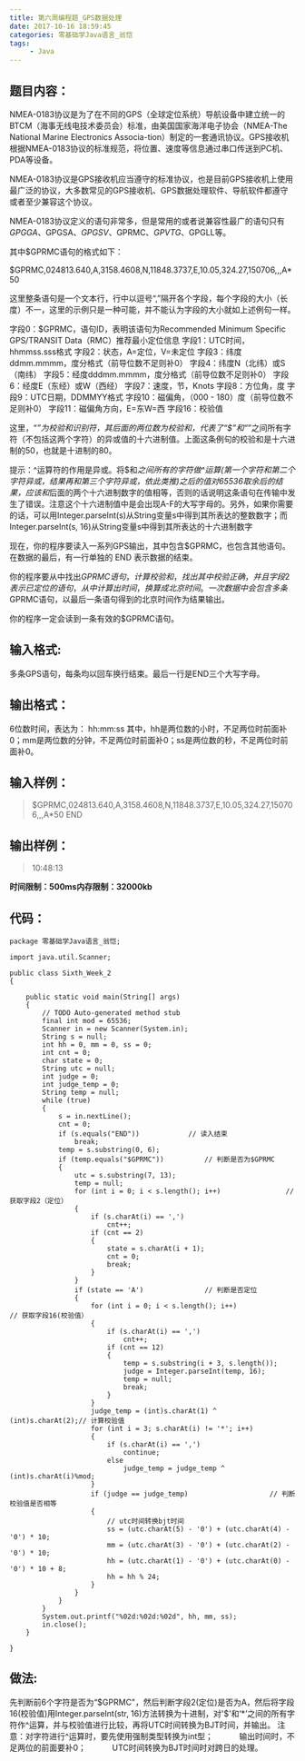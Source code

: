 ```yaml
---
title: 第六周编程题_GPS数据处理
date: 2017-10-16 18:59:45
categories: 零基础学Java语言_翁恺
tags:
     - Java
---
```

## 题目内容：
NMEA-0183协议是为了在不同的GPS（全球定位系统）导航设备中建立统一的BTCM（海事无线电技术委员会）标准，由美国国家海洋电子协会（NMEA-The National Marine Electronics Associa-tion）制定的一套通讯协议。GPS接收机根据NMEA-0183协议的标准规范，将位置、速度等信息通过串口传送到PC机、PDA等设备。

NMEA-0183协议是GPS接收机应当遵守的标准协议，也是目前GPS接收机上使用最广泛的协议，大多数常见的GPS接收机、GPS数据处理软件、导航软件都遵守或者至少兼容这个协议。

NMEA-0183协议定义的语句非常多，但是常用的或者说兼容性最广的语句只有$GPGGA、$GPGSA、$GPGSV、$GPRMC、$GPVTG、$GPGLL等。

其中$GPRMC语句的格式如下：

$GPRMC,024813.640,A,3158.4608,N,11848.3737,E,10.05,324.27,150706,,,A*50

这里整条语句是一个文本行，行中以逗号“,”隔开各个字段，每个字段的大小（长度）不一，这里的示例只是一种可能，并不能认为字段的大小就如上述例句一样。

字段0：$GPRMC，语句ID，表明该语句为Recommended Minimum Specific GPS/TRANSIT Data（RMC）推荐最小定位信息
字段1：UTC时间，hhmmss.sss格式
字段2：状态，A=定位，V=未定位
字段3：纬度ddmm.mmmm，度分格式（前导位数不足则补0）
字段4：纬度N（北纬）或S（南纬）
字段5：经度dddmm.mmmm，度分格式（前导位数不足则补0）
字段6：经度E（东经）或W（西经）
字段7：速度，节，Knots
字段8：方位角，度
字段9：UTC日期，DDMMYY格式
字段10：磁偏角，（000 - 180）度（前导位数不足则补0）
字段11：磁偏角方向，E=东W=西
字段16：校验值

这里，“*”为校验和识别符，其后面的两位数为校验和，代表了“$”和“*”之间所有字符（不包括这两个字符）的异或值的十六进制值。上面这条例句的校验和是十六进制的50，也就是十进制的80。

提示：^运算符的作用是异或。将$和*之间所有的字符做^运算(第一个字符和第二个字符异或，结果再和第三个字符异或，依此类推)之后的值对65536取余后的结果，应该和*后面的两个十六进制数字的值相等，否则的话说明这条语句在传输中发生了错误。注意这个十六进制值中是会出现A-F的大写字母的。另外，如果你需要的话，可以用Integer.parseInt(s)从String变量s中得到其所表达的整数数字；而Integer.parseInt(s, 16)从String变量s中得到其所表达的十六进制数字

现在，你的程序要读入一系列GPS输出，其中包含$GPRMC，也包含其他语句。在数据的最后，有一行单独的
END
表示数据的结束。

你的程序要从中找出$GPRMC语句，计算校验和，找出其中校验正确，并且字段2表示已定位的语句，从中计算出时间，换算成北京时间。一次数据中会包含多条$GPRMC语句，以最后一条语句得到的北京时间作为结果输出。

你的程序一定会读到一条有效的$GPRMC语句。

## 输入格式:
多条GPS语句，每条均以回车换行结束。最后一行是END三个大写字母。

## 输出格式：
6位数时间，表达为：
hh:mm:ss
其中，hh是两位数的小时，不足两位时前面补0；mm是两位数的分钟，不足两位时前面补0；ss是两位数的秒，不足两位时前面补0。

## 输入样例：
> $GPRMC,024813.640,A,3158.4608,N,11848.3737,E,10.05,324.27,150706,,,A*50
> END

## 输出样例：
> 10:48:13

**时间限制：500ms内存限制：32000kb**

## 代码：
```
package 零基础学Java语言_翁恺;

import java.util.Scanner;

public class Sixth_Week_2
{

	public static void main(String[] args)
	{
		// TODO Auto-generated method stub
		final int mod = 65536;
		Scanner in = new Scanner(System.in);
		String s = null;
		int hh = 0, mm = 0, ss = 0;
		int cnt = 0;
		char state = 0;
		String utc = null;
		int judge = 0;
		int judge_temp = 0;
		String temp = null;
		while (true)
		{
			s = in.nextLine();
			cnt = 0;
			if (s.equals("END"))			// 读入结束
				break;
			temp = s.substring(0, 6);
			if (temp.equals("$GPRMC"))			// 判断是否为$GPRMC
			{
				utc = s.substring(7, 13);
				temp = null;
				for (int i = 0; i < s.length(); i++)				// 获取字段2（定位）
				{
					if (s.charAt(i) == ',')
						cnt++;
					if (cnt == 2)
					{
						state = s.charAt(i + 1);
						cnt = 0;
						break;
					}
				}
				if (state == 'A')				// 判断是否定位
				{
					for (int i = 0; i < s.length(); i++)					// 获取字段16(校验值）
					{
						if (s.charAt(i) == ',')
							cnt++;
						if (cnt == 12)
						{
							temp = s.substring(i + 3, s.length());
							judge = Integer.parseInt(temp, 16);
							temp = null;
							break;
						}
					}
					judge_temp = (int)s.charAt(1) ^ (int)s.charAt(2);// 计算校验值
					for (int i = 3; s.charAt(i) != '*'; i++)
					{
						if (s.charAt(i) == ',')
							continue;
						else
							judge_temp = judge_temp ^ (int)s.charAt(i)%mod;
					}
					if (judge == judge_temp)					// 判断校验值是否相等
					{
						// utc时间转换bjt时间
						ss = (utc.charAt(5) - '0') + (utc.charAt(4) - '0') * 10;
						mm = (utc.charAt(3) - '0') + (utc.charAt(2) - '0') * 10;
						hh = (utc.charAt(1) - '0') + (utc.charAt(0) - '0') * 10 + 8;
						hh = hh % 24;
					}
				}
			}
		}
		System.out.printf("%02d:%02d:%02d", hh, mm, ss);
		in.close();
	}

}
```
## 做法:
先判断前6个字符是否为“$GPRMC"，然后判断字段2(定位)是否为A，然后将字段16(校验值)用Integer.parseInt(str, 16)方法转换为十进制，对'$'和‘*’之间的所有字符作^运算，并与校验值进行比较，再将UTC时间转换为BJT时间，并输出。
注意：对字符进行^运算时，要先使用强制类型转换为int型；
　　　输出时间时，不足两位的前面要补0；
　　　UTC时间转换为BJT时间时对跨日的处理。
